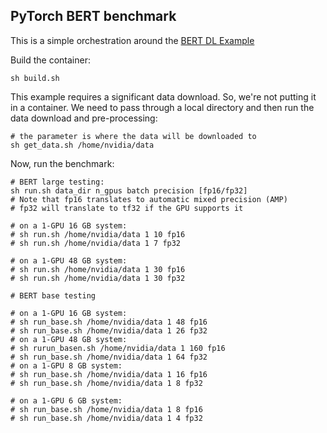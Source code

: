 ## PyTorch BERT benchmark


This is a simple orchestration around the [BERT DL Example](https://github.com/NVIDIA/DeepLearningExamples/tree/master/PyTorch/LanguageModeling/BERT)

Build the container:
```
sh build.sh
```
This example requires a significant data download.  So, we're not putting it in a container.  We need to pass through a local directory and then run the data download and pre-processing:
```
# the parameter is where the data will be downloaded to
sh get_data.sh /home/nvidia/data
```

Now, run the benchmark:
```
# BERT large testing:
sh run.sh data_dir n_gpus batch precision [fp16/fp32]
# Note that fp16 translates to automatic mixed precision (AMP)
# fp32 will translate to tf32 if the GPU supports it

# on a 1-GPU 16 GB system:
# sh run.sh /home/nvidia/data 1 10 fp16
# sh run.sh /home/nvidia/data 1 7 fp32

# on a 1-GPU 48 GB system:
# sh run.sh /home/nvidia/data 1 30 fp16
# sh run.sh /home/nvidia/data 1 30 fp32

# BERT base testing

# on a 1-GPU 16 GB system:
# sh run_base.sh /home/nvidia/data 1 48 fp16
# sh run_base.sh /home/nvidia/data 1 26 fp32
# on a 1-GPU 48 GB system:
# sh rurun_basen.sh /home/nvidia/data 1 160 fp16
# sh run_base.sh /home/nvidia/data 1 64 fp32
# on a 1-GPU 8 GB system:
# sh run_base.sh /home/nvidia/data 1 16 fp16
# sh run_base.sh /home/nvidia/data 1 8 fp32

# on a 1-GPU 6 GB system:
# sh run_base.sh /home/nvidia/data 1 8 fp16
# sh run_base.sh /home/nvidia/data 1 4 fp32
```
